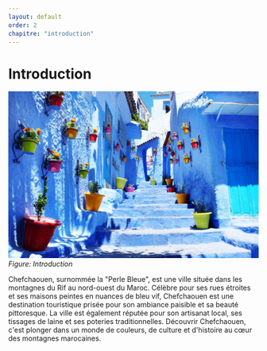 ```yaml
---
layout: default
order: 2
chapitre: "introduction"
---
```



<!-- new slide -->

# Introduction

![Introduction](./images/chefchaouen-maroc.jpg.1920x0_q85_format-jpg.jpg)
*Figure: Introduction*

Chefchaouen, surnommée la "Perle Bleue", est une ville située dans les montagnes du Rif au nord-ouest du Maroc. Célèbre pour ses rues étroites et ses maisons peintes en nuances de bleu vif, Chefchaouen est une destination touristique prisée pour son ambiance paisible et sa beauté pittoresque. La ville est également réputée pour son artisanat local, ses tissages de laine et ses poteries traditionnelles. Découvrir Chefchaouen, c'est plonger dans un monde de couleurs, de culture et d'histoire au cœur des montagnes marocaines.
